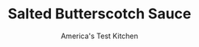 ---
layout: ../../layouts/MarkdownPostLayout.astro
title: Salted Butterscotch Sauce
author: America's Test Kitchen
pubDate: 2023-03-15
description: "A little salt brings this rich, sweet sauce into focus. "
image_url: https://res.cloudinary.com/hksqkdlah/image/upload/ar_1:1,c_fill,dpr_2.0,f_auto,fl_lossy.progressive.strip_profile,g_faces:auto,q_auto:low,w_344/SFS_HeirloomSaltedButterscotchSauce-175_i8i0ta
tags: ["Desserts or Baked Goods","Sauces"]
calories: 1782
protein: 
carbohydrates: 14
fats: 
fiber: 
ingredients: ["1 cup packed (7 ounces), light brown sugar","1/2 cup, heavy cream","8 tablespoons, unsalted butter, cut into 8 pieces and chilled, divided","1/2 teaspoon, table salt","1/2 teaspoon, vanilla extract"]
serves: 10
time: "10 minutes, plus 30 minutes cooling"
instructions: ["Combine sugar, cream, 4 tablespoons butter, and salt in medium saucepan. Cook over medium-high heat, stirring often with rubber spatula, until large bubbles burst on surface of sauce, about 4 minutes. Remove from heat.","Carefully stir in vanilla and remaining 4 tablespoons butter until fully combined, about 1 minute. Carefully transfer sauce to bowl and let cool for 30 minutes (sauce will thicken as it cools). Serve. (Sauce can be refrigerated for up to 1 week. Reheat in microwave before serving.)"]
nutrition: ["31 mg Potassium","10 mg Phosphorus","22 mg Calcium","2 mg Magnesium","88 mg Sodium","13 g Fat","3 g Monounsaturated","40 mg Cholesterol","8 g Saturated","14 g Sugars","1 µg Vitamin K","9 g Water","14 g Carbs","126 µg Vitamin A","178 kcal Energy","14 g Sugars, added","1782 calories"]
notes: "We like to serve this sauce warm with our Endless Summer Peach Pie, but it can also be drizzled over ice cream, bread pudding, or cake."
---